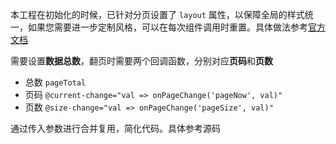 本工程在初始化的时候，已针对分页设置了 `layout` 属性，以保障全局的样式统一，如果您需要进一步定制风格，可以在每次组件调用时重置。具体做法参考[官方文档](//element.eleme.io/#/zh-CN/component/pagination)

需要设置**数据总数**，翻页时需要两个回调函数，分别对应**页码**和**页数**

- 总数 `pageTotal`
- 页码 `@current-change="val => onPageChange('pageNow', val)"`
- 页数 `@size-change="val => onPageChange('pageSize', val)"`

通过传入参数进行合并复用，简化代码。具体参考源码
